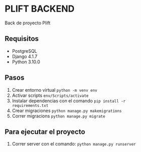 # PLIFT BACKEND

Back de proyecto Plift

## Requisitos

- PostgreSQL
- Django 4.1.7
- Python 3.10.0

## Pasos

1. Crear entorno virtual `python -m venv env`
2. Activar scripts `env/Scripts/activate`
3. Instalar dependencias con el comando `pip install -r requirements.txt`
6. Crear migraciones `python manage.py makemigrations`
7. Correr migracions `python manage.py migrate`

## Para ejecutar el proyecto
1. Correr server con el comando:
   `python manage.py runserver`

